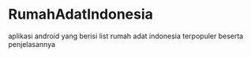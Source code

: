 # RumahAdatIndonesia
aplikasi android yang berisi list rumah adat indonesia terpopuler beserta penjelasannya
